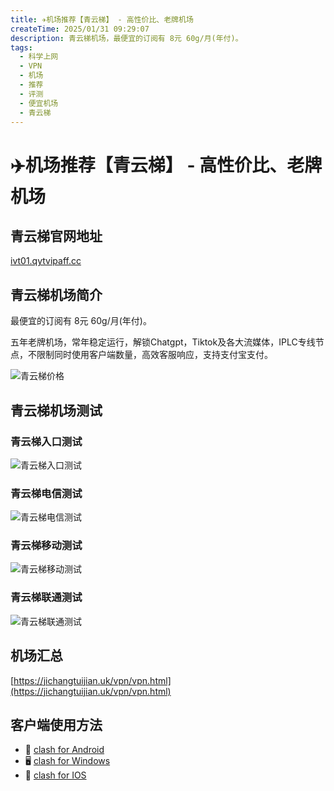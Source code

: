 ```yaml
---
title: ✈️机场推荐【青云梯】 - 高性价比、老牌机场
createTime: 2025/01/31 09:29:07
description: 青云梯机场，最便宜的订阅有 8元 60g/月(年付)。
tags:
  - 科学上网
  - VPN
  - 机场
  - 推荐
  - 评测
  - 便宜机场
  - 青云梯
---
```


# ✈️机场推荐【青云梯】 - 高性价比、老牌机场

## 青云梯官网地址

[ivt01.qytvipaff.cc](https://haibing822.qytvipaff.cc/register?aff=dTvJ05CM)

## 青云梯机场简介

最便宜的订阅有 8元 60g/月(年付)。

五年老牌机场，常年稳定运行，解锁Chatgpt，Tiktok及各大流媒体，IPLC专线节点，不限制同时使用客户端数量，高效客服响应，支持支付宝支付。

![青云梯价格](images/机场推荐青云梯/image.png)

## 青云梯机场测试

### 青云梯入口测试

![青云梯入口测试](images/机场推荐青云梯/image-1.png)

### 青云梯电信测试

![青云梯电信测试](images/机场推荐青云梯/image-2.png)

### 青云梯移动测试

![青云梯移动测试](images/机场推荐青云梯/image-3.png)

### 青云梯联通测试

![青云梯联通测试](images/机场推荐青云梯/image-4.png)

## 机场汇总

[https://jichangtuijian.uk/vpn/vpn.html](https://jichangtuijian.uk/vpn/vpn.html)

## 客户端使用方法

- 📱 [clash for Android](https://jichangtuijian.uk/article/clashforAndroid.html)
- 🖥 [clash for Windows](https://jichangtuijian.uk/article/clash.html)
- 🍎 [clash for IOS](https://jichangtuijian.uk/article/Shadowrocket.html)
